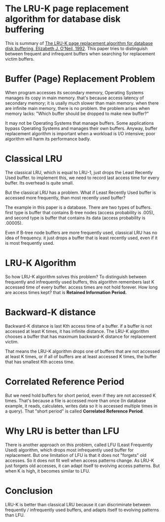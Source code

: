 # The LRU-K page replacement algorithm for database disk buffering

This is summary of [The LRU-K page replacement algorithm for database disk buffering, Elizabeth J. O'Neil, 1992](https://dl.acm.org/doi/10.1145/170036.170081). This paper tries to distinguish between frequent and infrequent buffers when searching for replacement victim buffers.

# Buffer (Page) Replacement Problem

When program accesses its secondary memory, Operating Systems manages its copy in main memory. that's because access latency of secondary memory; it is usally much slower than main memory. when there are infinite main memory, there is no problem. the problem arises when memory lacks: "Which buffer should be dropped to make new buffer?"   

It may not be Operating Systems that manage buffers. Some applications bypass Operating Systems and manages their own buffers. Anyway, buffer replacement algorithm is important when a workload is I/O intensive; poor algorithm will harm its performance badly.

# Classical LRU

The classical LRU, which is equal to LRU-1, just drops the Least Recently Used buffer. to implement this, we need to record last access time for every buffer. Its overhead is quite small.  

But the classical LRU has a problem. What if Least Recently Used buffer is accessed more frequently, than most recently used buffer?  

The example in this paper is a database. There are two types of buffers. first type is buffer that contains B-tree nodes (access probability is .005), and second type is buffer that contains its data (access probability is .00005).  

Even if B-tree node buffers are more frequently used, classical LRU has no idea of frequency. it just drops a buffer that is least recently used, even if it is most frequently used.  

# LRU-K Algorithm

So how LRU-K algorithm solves this problem? To distinguish between frequently and infrequently used buffers, this algorithm remembers last K accessed time of every buffer. access times are not hold forever. How long are access times kept? that is **Retained Information Period.**  

# Backward-K distance

Backward-K distance is last Kth access time of a buffer. if a buffer is not accessed at least K times, it has infinite distance. The LRU-K algorithm chooses a buffer that has maximum backward-K distance for replacement victim.

That means the LRU-K algorithm drops one of buffers that are not accessed at least K times, or if all of buffers are at least accessed K times, the buffer that has smallest Kth access time.  

# Correlated Reference Period

But we need hold buffers for short period, even if they are not accessed K times. That's because a file is accessed more than once (In database example, it reads, calculates, writes data so it is accessed multiple times in a query). That "short period" is called **Correlated Reference Period**.

# Why LRU is better than LFU

There is another approach on this problem, called LFU (Least Frequently Used) algorithm, which drops most infrequently used buffer for replacement. But one limitation of LFU is that it does not "forgets" old accesses. So it does not fit well when access patterns change. As LRU-K just forgets old accesses, it can adapt itself to evolving access patterns. But when K is high, it becomes similar to LFU.  

# Conclusion

LRU-K is better than classical LRU because it can discriminate between frequently / infrequently used buffers, and adapts itself to evolving patterns than LFU.
